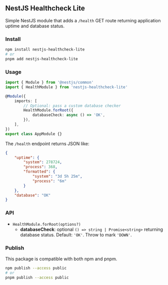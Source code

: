 ## NestJS Healthcheck Lite

Simple NestJS module that adds a `/health` GET route returning application uptime and database status.

### Install

```bash
npm install nestjs-healthcheck-lite
# or
pnpm add nestjs-healthcheck-lite
```

### Usage

```ts
import { Module } from '@nestjs/common'
import { HealthModule } from 'nestjs-healthcheck-lite'

@Module({
	imports: [
		// Optional: pass a custom database checker
		HealthModule.forRoot({
			databaseCheck: async () => 'OK',
		}),
	],
})
export class AppModule {}
```

The `/health` endpoint returns JSON like:

```json
{
	"uptime": {
		"system": 278724,
		"process": 368,
		"formatted": {
			"system": "3d 5h 25m",
			"process": "6m"
		}
	},
	"database": "OK"
}
```

### API

- `HealthModule.forRoot(options?)`
  - **databaseCheck**: optional `() => string | Promise<string>` returning database status. Default: `'OK'`. Throw to mark `'DOWN'`.

### Publish

This package is compatible with both npm and pnpm.

```bash
npm publish --access public
# or
pnpm publish --access public
```
